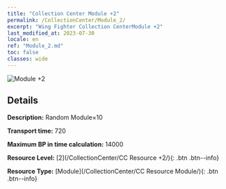 ```yaml
---
title: "Collection Center Module +2"
permalink: /CollectionCenter/Module_2/
excerpt: "Wing Fighter Collection CenterModule +2"
last_modified_at: 2023-07-30
locale: en
ref: "Module_2.md"
toc: false
classes: wide
---
```



![Module +2](/images/cc/CC_Module_2.png)

## Details

  **Description:** Random Module×10

  **Transport time:** 720

  **Maximum BP in time calculation:** 14000

  **Resource Level:** [2](/CollectionCenter/CC Resource +2/){: .btn .btn--info}

  **Resource Type:** [Module](/CollectionCenter/CC Resource Module/){: .btn .btn--info}

